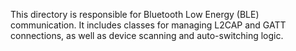 This directory is responsible for Bluetooth Low Energy (BLE) communication. It includes classes for managing L2CAP and GATT connections, as well as device scanning and auto-switching logic.